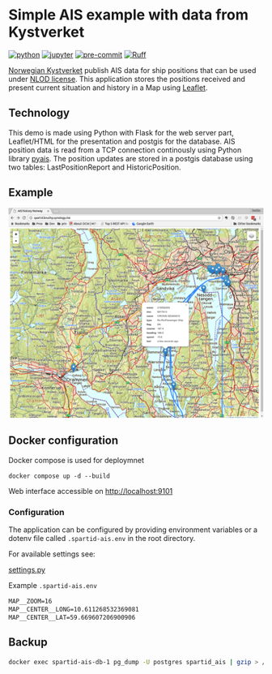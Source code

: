 # Simple AIS example with data from Kystverket
[![python](https://img.shields.io/badge/Python-3.9|3.10|3.11|3.12-blue.svg?style=flat&logo=python&logoColor=white)](https://www.python.org)
[![jupyter](https://img.shields.io/badge/Jupyter-Lab-F37626.svg?style=flat&logo=Jupyter)](https://jupyterlab.readthedocs.io/en/stable)
[![pre-commit](https://img.shields.io/badge/pre--commit-enabled-brightgreen?logo=pre-commit&logoColor=white)](https://github.com/pre-commit/pre-commit)
[![Ruff](https://img.shields.io/endpoint?url=https://raw.githubusercontent.com/astral-sh/ruff/main/assets/badge/v2.json)](https://github.com/astral-sh/ruff)


[Norwegian Kystverket](http://kystverket.no) publish AIS data for ship positions that can be used under [NLOD license](https://data.norge.no/nlod/no/1.0). This application stores the positions received and present current situation and history in a Map using [Leaflet](http://http://leafletjs.com).

## Technology
This demo is made using Python with Flask for the web server part, Leaflet/HTML for the presentation and postgis for the database. AIS position data is read from a TCP connection continously using Python library [pyais](https://github.com/M0r13n/pyais). The position updates are stored in a postgis database using two tables: LastPositionReport and HistoricPosition.

## Example
![Map](docs/AIS_history.png)

## Docker configuration
Docker compose is used for deploymnet

```
docker compose up -d --build
```
Web interface accessible on <http://localhost:9101>

### Configuration
The application can be configured by providing environment variables or a dotenv file called `.spartid-ais.env` in the root directory.

For available settings see:

[settings.py](./spartid_ais/settings.py)


Example `.spartid-ais.env`
```
MAP__ZOOM=16
MAP__CENTER__LONG=10.611268532369081
MAP__CENTER__LAT=59.669607206900906
```


## Backup
```bash
docker exec spartid-ais-db-1 pg_dump -U postgres spartid_ais | gzip > /srv/db-backups/posgtres/spartid_ais/spartid_ais-$(date +%Y-%m-%d).tar.gz
```